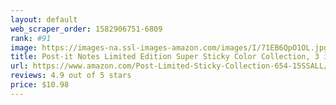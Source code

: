 ```yaml
---
layout: default 
﻿web_scraper_order: 1582906751-6809
rank: #91
image: https://images-na.ssl-images-amazon.com/images/I/71EB6QpO1OL.jpg
title: Post-it Notes Limited Edition Super Sticky Color Collection, 3 in x 3 in, 15 Pads/Pack, 45 Sheets…
url: https://www.amazon.com/Post-Limited-Sticky-Collection-654-15SSALL/dp/B07YNHMVRT/ref=zg_mw_office-products_91?_encoding=UTF8&psc=1&refRID=Y9VNBM18FDP0BQYNCJ3S
reviews: 4.9 out of 5 stars
price: $10.98 
---
```

